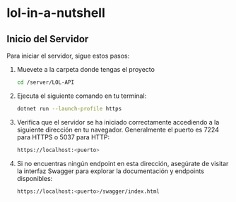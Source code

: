# lol-in-a-nutshell

## Inicio del Servidor

Para iniciar el servidor, sigue estos pasos:

1. Muevete a la carpeta donde tengas el proyecto
    ```bash
    cd /server/LOL-API

2. Ejecuta el siguiente comando en tu terminal:

   ```bash
   dotnet run --launch-profile https

3. Verifica que el servidor se ha iniciado correctamente accediendo a la siguiente dirección en tu navegador.
    Generalmente el puerto es 7224 para HTTPS o 5037 para HTTP:

   ```bash
   https://localhost:<puerto>

4. Si no encuentras ningún endpoint en esta dirección, asegúrate de visitar la interfaz Swagger para explorar la documentación y endpoints disponibles:

    ```bash
   https://localhost:<puerto>/swagger/index.html